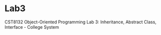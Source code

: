# Lab3
CST8132 Object-Oriented Programming
Lab 3: Inheritance, Abstract Class, Interface - College System
